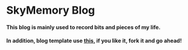 # SkyMemory Blog


#### This blog is mainly used to record bits and pieces of my life.


#### In addition, blog template use [this](https://github.com/Huxpro/huxpro.github.io), if you like it, fork it and go ahead!
